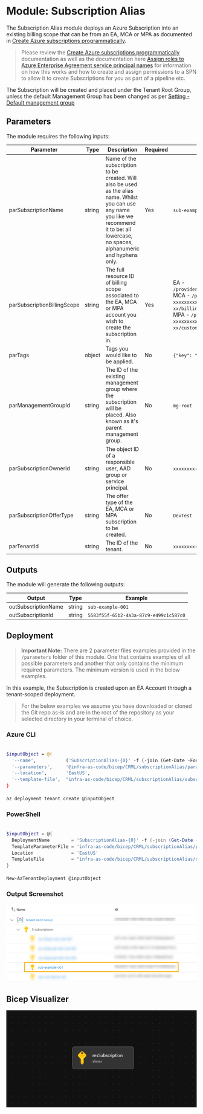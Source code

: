 # Module:  Subscription Alias

The Subscription Alias module deploys an Azure Subscription into an existing billing scope that can be from an EA, MCA or MPA as documented in [Create Azure subscriptions programmatically](https://docs.microsoft.com/azure/cost-management-billing/manage/programmatically-create-subscription).

> Please review the [Create Azure subscriptions programmatically](https://docs.microsoft.com/azure/cost-management-billing/manage/programmatically-create-subscription) documentation as well as the documentation here [Assign roles to Azure Enterprise Agreement service principal names](https://docs.microsoft.com/azure/cost-management-billing/manage/assign-roles-azure-service-principals) for information on how this works and how to create and assign permissions to a SPN to allow it to create Subscriptions for you as part of a pipeline etc.

The Subscription will be created and placed under the Tenant Root Group, unless the default Management Group has been changed as per [Setting - Default management group](https://docs.microsoft.com/azure/governance/management-groups/how-to/protect-resource-hierarchy#setting---default-management-group)

## Parameters

The module requires the following inputs:

| Parameter | Type | Description | Required | Example | Default |
| ----------- | ---- | ----------- | ------------ | ------- | -------- |
parSubscriptionName | string | Name of the subscription to be created. Will also be used as the alias name. Whilst you can use any name you like we recommend it to be: all lowercase, no spaces, alphanumeric and hyphens only. | Yes  | `sub-example-001` | None, must be provided. |
parSubscriptionBillingScope | string | The full resource ID of billing scope associated to the EA, MCA or MPA account you wish to create the subscription in. | Yes | EA - `/providers/Microsoft.Billing/BillingAccounts/1234567/enrollmentAccounts/7654321` <br> MCA - `/providers/Microsoft.Billing/billingAccounts/5e98e158-xxxx-xxxx-xxxx-xxxxxxxxxxxx:xxxxxxxx-xxxx-xxxx-xxxx-xxxxxxxxxxxx_xxxx-xx-xx/billingProfiles/AW4F-xxxx-xxx-xxx/invoiceSections/SH3V-xxxx-xxx-xxx` <br> MPA - `/providers/Microsoft.Billing/billingAccounts/99a13315-xxxx-xxxx-xxxx-xxxxxxxxxxxx:xxxxxxxx-xxxx-xxxx-xxxx-xxxxxxxxxxxx_xxxx-xx-xx/customers/2281f543-xxxx-xxxx-xxxx-xxxxxxxxxxxx` | None, must be provided. |
parTags | object | Tags you would like to be applied. | No | `{"key": "value"}` | Empty object `{}` |
parManagementGroupId | string | The ID of the existing management group where the subscription will be placed. Also known as it's parent management group. | No | `mg-root` | Empty string |
parSubscriptionOwnerId | string | The object ID of a responsible user, AAD group or service principal. | No | `xxxxxxxx-xxxx-xxxx-xxxx-xxxxxxxxxxx` | Empty string |
parSubscriptionOfferType | string | The offer type of the EA, MCA or MPA subscription to be created. | No | `DevTest` | `Production` |
parTenantId | string | The ID of the tenant. | No | `xxxxxxxx-xxxx-xxxx-xxxx-xxxxxxxxxxx` | `tenant().tenantId` |

## Outputs

The module will generate the following outputs:

Output | Type | Example
------ | ---- | --------
outSubscriptionName | string | `sub-example-001`
outSubscriptionId | string | `5583f55f-65b2-4a3a-87c9-e499c1c587c0`

## Deployment

> **Important Note:** There are 2 parameter files examples provided in the `/parameters` folder of this module. One that contains examples of all possible parameters and another that only contains the minimum required parameters. The minimum version is used in the below examples.

In this example, the Subscription is created upon an EA Account through a tenant-scoped deployment.

> For the below examples we assume you have downloaded or cloned the Git repo as-is and are in the root of the repository as your selected directory in your terminal of choice.

### Azure CLI
```bash

$inputObject = @(
  '--name',           ('SubscriptionAlias-{0}' -f (-join (Get-Date -Format 'yyyyMMddTHHMMssffffZ')[0..63])),
  '--parameters',     '@infra-as-code/bicep/CRML/subscriptionAlias/parameters/subscriptionAlias.parameters.all.json',
  '--location',       'EastUS',
  '--template-file',  "infra-as-code/bicep/CRML/subscriptionAlias/subscriptionAlias.bicep"
)

az deployment tenant create @inputObject
```

### PowerShell

```powershell

$inputObject = @{
  DeploymentName        = 'SubscriptionAlias-{0}' -f (-join (Get-Date -Format 'yyyyMMddTHHMMssffffZ')[0..63])
  TemplateParameterFile = 'infra-as-code/bicep/CRML/subscriptionAlias/parameters/subscriptionAlias.parameters.all.json'
  Location              = 'EastUS'
  TemplateFile          = "infra-as-code/bicep/CRML/subscriptionAlias/subscriptionAlias.bicep"
}

New-AzTenantDeployment @inputObject
```

### Output Screenshot

![Example Deployment Output](media/exampleDeploymentOutput.png "Example Deployment Output")

## Bicep Visualizer

![Bicep Visualizer](media/bicepVisualizer.png "Bicep Visualizer")
